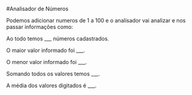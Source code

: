 #Analisador de Números

Podemos adicionar numeros de 1 a 100 e o analisador vai analizar e nos passar informações como:

Ao todo temos ___ números cadastrados.

O maior valor informado foi ___.

O menor valor informado foi ___.

Somando todos os valores temos ___.

A média dos valores digitados é ___.